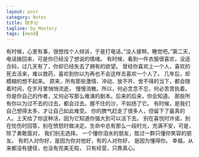```yaml
---
layout: post
category: Notes
title: 随手记
tagline: by Mastery
tags: [mood]
---
```


<!--more-->

有时候，心里有事，很想找个人倾诉，于是打电话，”没人接啊，睡觉吧。”第二天，电话拨回来，可是你已经没了想说的情绪。
有时候，看到一件衣服很喜欢，没适合码，过几天有了，你却已经失去了拥有的欲望。 
曾经你喜欢上一个人，喜欢的死去活来，难以救药，喜欢到你以为再也不会这样去喜欢一个人了。
几年后，却模糊的想不起来。 原来，所有那些激情、冲动、放不开、舍不得的当下，都会随着时间，在岁月里悄悄流逝，
慢慢消散。所以，何必念念不忘，何必苦苦执着。 你是你自己的作者，又何必写那么难演的剧本。后来的后来，你会知道。
那些所有你以为过不去的过去，都会过去。握不住的沙，不如扬了它。 有时候，是我们自己想得太多，才让自己如此难受。
你的脾气赶走了很多人，但留下了最真的人。上天给了你这种活，因为它知道你强大到可以活下去。 
别在喜悦时许诺，别在忧伤时回答，别在愤怒时做决定。生命中总有那么一段时光，充满不安，可是，除了勇敢面对，
我们别无选择。 一个懂你泪水的朋友，胜过一群只懂你笑容的朋友。 有的人对你好，是因为你对他好，有的人对你好，
是因为懂得你。 幸福，从来都没有捷径，也没有完美无瑕， 只有经营，只靠真心。



